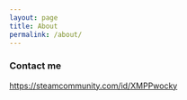 ```yaml
---
layout: page
title: About
permalink: /about/
---
```


### Contact me

https://steamcommunity.com/id/XMPPwocky
